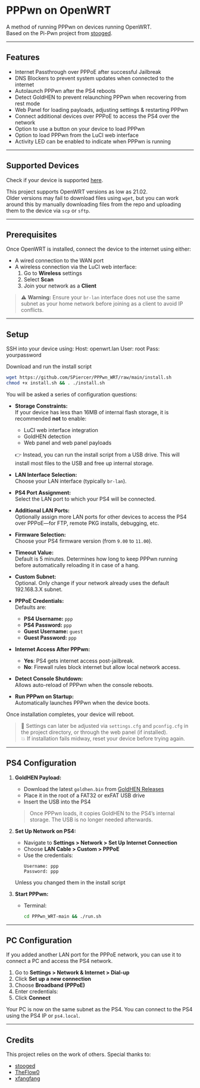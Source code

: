 # PPPwn on OpenWRT

A method of running PPPwn on devices running OpenWRT.  
Based on the Pi-Pwn project from [stooged](https://github.com/stooged/PI-Pwn).

---

## Features

- Internet Passthrough over PPPoE after successful Jailbreak  
- DNS Blockers to prevent system updates when connected to the internet  
- Autolaunch PPPwn after the PS4 reboots  
- Detect GoldHEN to prevent relaunching PPPwn when recovering from rest mode  
- Web Panel for loading payloads, adjusting settings & restarting PPPwn  
- Connect additional devices over PPPoE to access the PS4 over the network  
- Option to use a button on your device to load PPPwn  
- Option to load PPPwn from the LuCI web interface  
- Activity LED can be enabled to indicate when PPPwn is running  

---

## Supported Devices

Check if your device is supported [here](https://openwrt.org/toh/start).  

This project supports OpenWRT versions as low as 21.02.  
Older versions may fail to download files using `wget`, but you can work around this by manually downloading files from the repo and uploading them to the device via `scp` or `sftp`.

---

## Prerequisites

Once OpenWRT is installed, connect the device to the internet using either:

- A wired connection to the WAN port  
- A wireless connection via the LuCI web interface:
  1. Go to **Wireless** settings
  2. Select **Scan**
  3. Join your network as a **Client**

> ⚠️ **Warning:** Ensure your `br-lan` interface does not use the same subnet as your home network before joining as a client to avoid IP conflicts.

---

## Setup

SSH into your device using:
Host: openwrt.lan 
User: root
Pass: yourpassword

Download and run the install script
```sh
wget https://github.com/SPiercer/PPPwn_WRT/raw/main/install.sh
chmod +x install.sh && . ./install.sh
```

You will be asked a series of configuration questions:

- **Storage Constraints:**  
  If your device has less than 16MB of internal flash storage, it is recommended **not** to enable:
  - LuCI web interface integration  
  - GoldHEN detection  
  - Web panel and web panel payloads  

  👉 Instead, you can run the install script from a USB drive. This will install most files to the USB and free up internal storage.

- **LAN Interface Selection:**  
  Choose your LAN interface (typically `br-lan`).

- **PS4 Port Assignment:**  
  Select the LAN port to which your PS4 will be connected.

- **Additional LAN Ports:**  
  Optionally assign more LAN ports for other devices to access the PS4 over PPPoE—for FTP, remote PKG installs, debugging, etc.

- **Firmware Selection:**  
  Choose your PS4 firmware version (from `9.00` to `11.00`).

- **Timeout Value:**  
  Default is 5 minutes. Determines how long to keep PPPwn running before automatically reloading it in case of a hang.

- **Custom Subnet:**  
  Optional. Only change if your network already uses the default 192.168.3.X subnet.

- **PPPoE Credentials:**  
  Defaults are:
  - **PS4 Username:** `ppp`  
  - **PS4 Password:** `ppp`  
  - **Guest Username:** `guest`  
  - **Guest Password:** `ppp`

- **Internet Access After PPPwn:**  
  - **Yes**: PS4 gets internet access post-jailbreak.  
  - **No**: Firewall rules block internet but allow local network access.

- **Detect Console Shutdown:**  
  Allows auto-reload of PPPwn when the console reboots.

- **Run PPPwn on Startup:**  
  Automatically launches PPPwn when the device boots.

Once installation completes, your device will reboot.

> 🔧 Settings can later be adjusted via `settings.cfg` and `pconfig.cfg` in the project directory, or through the web panel (if installed).  
> 💥 If installation fails midway, reset your device before trying again.

---

## PS4 Configuration

1. **GoldHEN Payload:**  
   - Download the latest `goldhen.bin` from [GoldHEN Releases](https://github.com/GoldHEN/GoldHEN/releases)  
   - Place it in the root of a FAT32 or exFAT USB drive  
   - Insert the USB into the PS4  

   > Once PPPwn loads, it copies GoldHEN to the PS4’s internal storage. The USB is no longer needed afterwards.

2. **Set Up Network on PS4:**
   - Navigate to **Settings > Network > Set Up Internet Connection**
   - Choose **LAN Cable > Custom > PPPoE**
   - Use the credentials:
     ```
     Username: ppp
     Password: ppp
     ```
    Unless you changed them in the install script
   
4. **Start PPPwn:**
   - Terminal:  
     ```bash
     cd PPPwn_WRT-main && ./run.sh
     ```

---

## PC Configuration

If you added another LAN port for the PPPoE network, you can use it to connect a PC and access the PS4 network.

1. Go to **Settings > Network & Internet > Dial-up**
2. Click **Set up a new connection**
3. Choose **Broadband (PPPoE)**
4. Enter credentials:
5. Click **Connect**

Your PC is now on the same subnet as the PS4. You can connect to the PS4 using the PS4 IP or `ps4.local`.

---

## Credits

This project relies on the work of others. 
Special thanks to:
- [stooged](https://github.com/stooged/PI-Pwn) 
- [TheFlow0](https://github.com/TheOfficialFloW/PPPwn)  
- [xfangfang](https://github.com/xfangfang/PPPwn_cpp)

